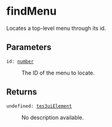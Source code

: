 # findMenu

Locates a top-level menu through its id.

## Parameters

<dl class="describe">
<dt><code class="descname">id: <a href="https://mwse.readthedocs.io/en/latest/lua/type/number.html">number</a></code></dt>
<dd>

The ID of the menu to locate.

</dd>
</dl>

## Returns

<dl class="describe">
<dt><code class="descname">undefined: <a href="https://mwse.readthedocs.io/en/latest/lua/type/tes3uiElement.html">tes3uiElement</a></code></dt>
<dd>

No description available.

</dd>
</dl>

